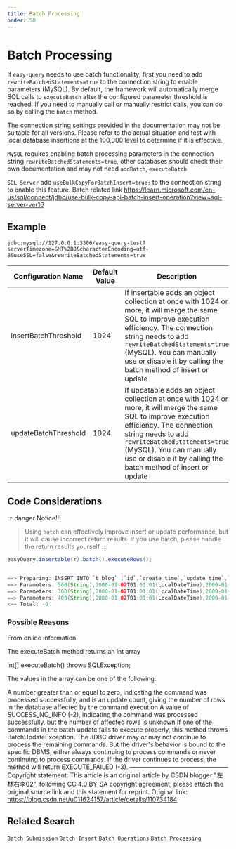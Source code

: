 ```yaml
---
title: Batch Processing
order: 50
---
```


# Batch Processing
If `easy-query` needs to use batch functionality, first you need to add `rewriteBatchedStatements=true` to the connection string to enable parameters (MySQL). By default, the framework will automatically merge SQL calls to `executeBatch` after the configured parameter threshold is reached. If you need to manually call or manually restrict calls, you can do so by calling the `batch` method.

The connection string settings provided in the documentation may not be suitable for all versions. Please refer to the actual situation and test with local database insertions at the 100,000 level to determine if it is effective.

`MySQL` requires enabling batch processing parameters in the connection string `rewriteBatchedStatements=true`, other databases should check their own documentation and may not need `addBatch`, `executeBatch`

`SQL Server` add `useBulkCopyForBatchInsert=true;` to the connection string to enable this feature. Batch related link https://learn.microsoft.com/en-us/sql/connect/jdbc/use-bulk-copy-api-batch-insert-operation?view=sql-server-ver16 

## Example
`jdbc:mysql://127.0.0.1:3306/easy-query-test?serverTimezone=GMT%2B8&characterEncoding=utf-8&useSSL=false&rewriteBatchedStatements=true`

Configuration Name  | Default Value | Description  
--- | --- | --- 
insertBatchThreshold | 1024  | If insertable adds an object collection at once with 1024 or more, it will merge the same SQL to improve execution efficiency. The connection string needs to add `rewriteBatchedStatements=true` (MySQL). You can manually use or disable it by calling the batch method of insert or update
updateBatchThreshold | 1024  | If updatable adds an object collection at once with 1024 or more, it will merge the same SQL to improve execution efficiency. The connection string needs to add `rewriteBatchedStatements=true` (MySQL). You can manually use or disable it by calling the batch method of insert or update


## Code Considerations
::: danger Notice!!!
> Using `batch` can effectively improve insert or update performance, but it will cause incorrect return results. If you use batch, please handle the return results yourself
:::


```java
easyQuery.insertable(r).batch().executeRows();


==> Preparing: INSERT INTO `t_blog` (`id`,`create_time`,`update_time`,`create_by`,`update_by`,`deleted`,`title`,`content`,`url`,`star`,`score`,`status`,`order`,`is_top`,`top`) VALUES (?,?,?,?,?,?,?,?,?,?,?,?,?,?,?)
==> Parameters: 500(String),2000-01-02T01:01:01(LocalDateTime),2000-01-02T01:01:01(LocalDateTime),500(String),500(String),false(Boolean),title500(String),content500(String),http://blog.easy-query.com/500(String),500(Integer),1.2(BigDecimal),1(Integer),1.2(BigDecimal),false(Boolean),false(Boolean)
==> Parameters: 300(String),2000-01-02T01:01:01(LocalDateTime),2000-01-02T01:01:01(LocalDateTime),300(String),300(String),false(Boolean),title300(String),content300(String),http://blog.easy-query.com/300(String),300(Integer),1.2(BigDecimal),1(Integer),1.2(BigDecimal),false(Boolean),false(Boolean)
==> Parameters: 400(String),2000-01-02T01:01:01(LocalDateTime),2000-01-02T01:01:01(LocalDateTime),400(String),400(String),false(Boolean),title400(String),content400(String),http://blog.easy-query.com/400(String),400(Integer),1.2(BigDecimal),1(Integer),1.2(BigDecimal),false(Boolean),false(Boolean)
<== Total: -6
```


### Possible Reasons

From online information

The executeBatch method returns an int array

int[] executeBatch() throws SQLException;

The values in the array can be one of the following:

A number greater than or equal to zero, indicating the command was processed successfully, and is an update count, giving the number of rows in the database affected by the command execution
A value of SUCCESS_NO_INFO (-2), indicating the command was processed successfully, but the number of affected rows is unknown
If one of the commands in the batch update fails to execute properly, this method throws BatchUpdateException. The JDBC driver may or may not continue to process the remaining commands. But the driver's behavior is bound to the specific DBMS, either always continuing to process commands or never continuing to process commands. If the driver continues to process, the method will return EXECUTE_FAILED (-3).
————————————————
Copyright statement: This article is an original article by CSDN blogger "左林右李02", following CC 4.0 BY-SA copyright agreement, please attach the original source link and this statement for reprint.
Original link: https://blog.csdn.net/u011624157/article/details/110734184


## Related Search
`Batch Submission` `Batch Insert` `Batch Operations` `Batch Processing`

